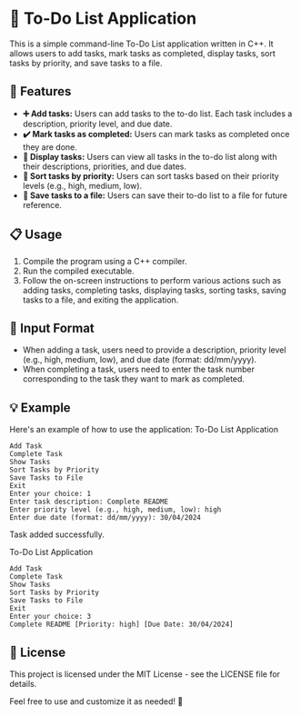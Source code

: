 # 📝 To-Do List Application

This is a simple command-line To-Do List application written in C++. It allows users to add tasks, mark tasks as completed, display tasks, sort tasks by priority, and save tasks to a file.

## 🚀 Features

- **➕ Add tasks:** Users can add tasks to the to-do list. Each task includes a description, priority level, and due date.
- **✔️ Mark tasks as completed:** Users can mark tasks as completed once they are done.
- **📄 Display tasks:** Users can view all tasks in the to-do list along with their descriptions, priorities, and due dates.
- **🔀 Sort tasks by priority:** Users can sort tasks based on their priority levels (e.g., high, medium, low).
- **💾 Save tasks to a file:** Users can save their to-do list to a file for future reference.

## 📋 Usage

1. Compile the program using a C++ compiler.
2. Run the compiled executable.
3. Follow the on-screen instructions to perform various actions such as adding tasks, completing tasks, displaying tasks, sorting tasks, saving tasks to a file, and exiting the application.

## 📝 Input Format

- When adding a task, users need to provide a description, priority level (e.g., high, medium, low), and due date (format: dd/mm/yyyy).
- When completing a task, users need to enter the task number corresponding to the task they want to mark as completed.

## 💡 Example

Here's an example of how to use the application:
To-Do List Application

    Add Task
    Complete Task
    Show Tasks
    Sort Tasks by Priority
    Save Tasks to File
    Exit
    Enter your choice: 1
    Enter task description: Complete README
    Enter priority level (e.g., high, medium, low): high
    Enter due date (format: dd/mm/yyyy): 30/04/2024

Task added successfully.

To-Do List Application

    Add Task
    Complete Task
    Show Tasks
    Sort Tasks by Priority
    Save Tasks to File
    Exit
    Enter your choice: 3
    Complete README [Priority: high] [Due Date: 30/04/2024]

## 📄 License

This project is licensed under the MIT License - see the LICENSE file for details.

Feel free to use and customize it as needed! 🎉
